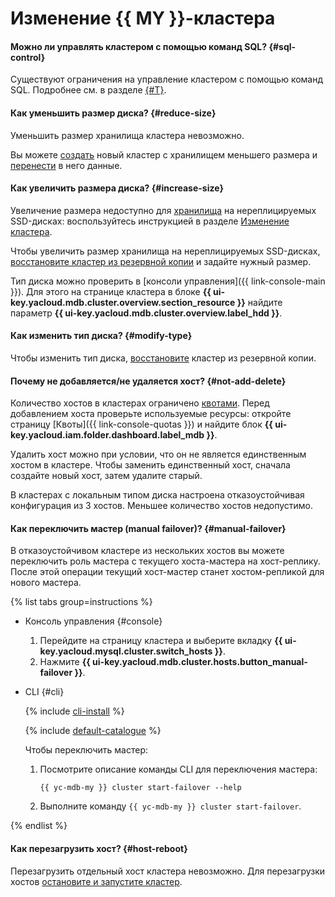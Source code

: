 # Изменение {{ MY }}-кластера


#### Можно ли управлять кластером с помощью команд SQL? {#sql-control}

Существуют ограничения на управление кластером с помощью команд SQL. Подробнее см. в разделе [{#T}](../../managed-mysql/concepts/sql-limits.md).

#### Как уменьшить размер диска? {#reduce-size}

Уменьшить размер хранилища кластера невозможно.

Вы можете [создать](../../managed-mysql/operations/cluster-create.md) новый кластер с хранилищем меньшего размера и [перенести](../../managed-mysql/tutorials/data-migration.md) в него данные.

#### Как увеличить размера диска? {#increase-size}

Увеличение размера недоступно для [хранилища](../../managed-mysql/concepts/storage.md) на нереплицируемых SSD-дисках: воспользуйтесь инструкцией в разделе [Изменение кластера](../../managed-mysql/operations/update.md#change-disk-size).

Чтобы увеличить размер хранилища на нереплицируемых SSD-дисках, [восстановите кластер из резервной копии](../../managed-mysql/operations/cluster-backups.md#restore) и задайте нужный размер.

Тип диска можно проверить в [консоли управления]({{ link-console-main }}). Для этого на странице кластера в блоке **{{ ui-key.yacloud.mdb.cluster.overview.section_resource }}** найдите параметр **{{ ui-key.yacloud.mdb.cluster.overview.label_hdd }}**.


#### Как изменить тип диска? {#modify-type}

Чтобы изменить тип диска, [восстановите](../../managed-mysql/operations/cluster-backups.md#restore) кластер из резервной копии.

#### Почему не добавляется/не удаляется хост? {#not-add-delete}

Количество хостов в кластерах ограничено [квотами](../../managed-mysql/concepts/limits.md#mmy-quotas). Перед добавлением хоста проверьте используемые ресурсы: откройте страницу [Квоты]({{ link-console-quotas }}) и найдите блок **{{ ui-key.yacloud.iam.folder.dashboard.label_mdb }}**.

Удалить хост можно при условии, что он не является единственным хостом в кластере. Чтобы заменить единственный хост, сначала создайте новый хост, затем удалите старый.

В кластерах с локальным типом диска настроена отказоустойчивая конфигурация из 3 хостов. Меньшее количество хостов недопустимо.

#### Как переключить мастер (manual failover)? {#manual-failover}

В отказоустойчивом кластере из нескольких хостов вы можете переключить роль мастера с текущего хоста-мастера на хост-реплику. После этой операции текущий хост-мастер станет хостом-репликой для нового мастера.

{% list tabs group=instructions %}

- Консоль управления {#console}

   1. Перейдите на страницу кластера и выберите вкладку **{{ ui-key.yacloud.mysql.cluster.switch_hosts }}**.
   1. Нажмите **{{ ui-key.yacloud.mdb.cluster.hosts.button_manual-failover }}**.

- CLI {#cli}

   {% include [cli-install](../../_includes/cli-install.md) %}

   {% include [default-catalogue](../../_includes/default-catalogue.md) %}

   Чтобы переключить мастер:

   1. Посмотрите описание команды CLI для переключения мастера:

      ```
      {{ yc-mdb-my }} cluster start-failover --help
      ```

   1.  Выполните команду `{{ yc-mdb-my }} cluster start-failover`.

{% endlist %}

#### Как перезагрузить хост? {#host-reboot}

Перезагрузить отдельный хост кластера невозможно. Для перезагрузки хостов [остановите и запустите кластер](../../managed-mysql/operations/cluster-stop.md).
